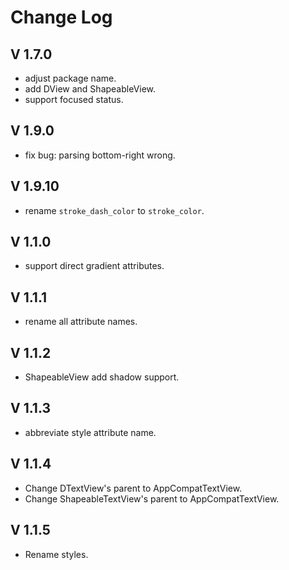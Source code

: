 # Change Log

## V 1.7.0

- adjust package name.
- add DView and ShapeableView.
- support focused status.

## V 1.9.0

- fix bug: parsing bottom-right wrong.

## V 1.9.10

- rename `stroke_dash_color` to `stroke_color`.

## V 1.1.0

- support direct gradient attributes.

## V 1.1.1

- rename all attribute names.

## V 1.1.2

- ShapeableView add shadow support.

## V 1.1.3

- abbreviate style attribute name.

## V 1.1.4

- Change DTextView's parent to AppCompatTextView.
- Change ShapeableTextView's parent to AppCompatTextView.

## V 1.1.5

- Rename styles.
